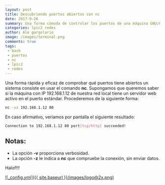 ```yaml
---
layout: post
title: Descubriendo puertos abiertos con nc
date: 2017-9-26
summary: Una forma cómoda de controlar los puertos de una máquina GNU/Linux
categories: lpic2 redes
author: Ale gargolario
image: /images/terminal.png
comments: true
tags:
 - bash
 - puertos
 - nc
 - lpic2
 - redes
---
```

Una forma rápida y eficaz de comprobar qué puertos tiene abiertos un sistema consiste en usar el comando **nc**.
Supongamos que queremos saber si la máquina con IP 192.168.1.12 de nuestra red local tiene un servidor web activo
en el puerto estándar. Procederemos de la siguiente forma:

``` bash
nc -vz 192.168.1.12 80
```
En caso afirmativo, veríamos por pantalla el siguiente resultado:

``` bash
Connection to 192.168.1.12 80 port[tcp/http] succeeded!
```

## Notas:
+ La opción **-v** proporciona verbosidad.
+ La opción **-z** le indica a **nc** que compruebe la conexión, sin enviar datos.

Halof!!!

[![_config.yml]({{ site.baseurl }}/images/logo@2x.png)](https://www.lpi.org)
